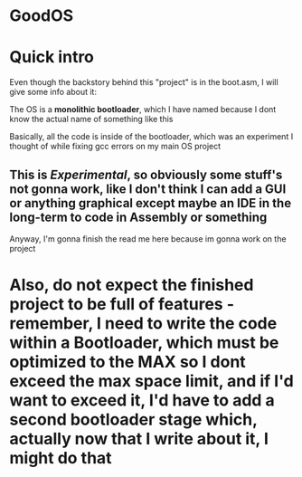 # GoodOS

# Quick intro

Even though the backstory behind this "project" is in the boot.asm, I will give some info about it:

The OS is a **monolithic bootloader**, which I have named because I dont know the actual name of something like this

Basically, all the code is inside of the bootloader, which was an experiment I thought of while fixing gcc errors on my main OS project

## This is ***Experimental***, so obviously some stuff's not gonna work, like I don't think I can add a GUI or anything graphical except maybe an IDE in the long-term to code in Assembly or something

Anyway, I'm gonna finish the read me here because im gonna work on the project

# Also, do not expect the finished project to be full of features - remember, I need to write the code within a Bootloader, which must be optimized to the MAX so I dont exceed the max space limit, and if I'd want to exceed it, I'd have to add a second bootloader stage which, actually now that I write about it, I might do that
